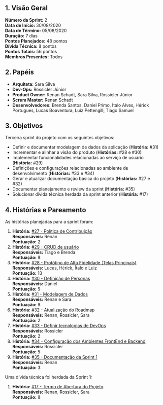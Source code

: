 ## 1. Visão Geral
**Número da Sprint:** 2  
**Data de Início:** 30/08/2020  
**Data de Término:** 05/08/2020  
**Duração:** 7 dias  
**Pontos Planejados:** 48 pontos  
**Dívida Técnica:** 8 pontos  
**Pontos Totais:** 56 pontos  
**Membros Presentes:** Todos

## 2. Papéis
* **Arquiteta:** Sara Silva
* **Dev-Ops:** Rossicler Júnior 
* **Product Owner:** Renan Schadt, Sara Silva, Rossicler Júnior
* **Scrum Master:** Renan Schadt
* **Desenvolvedores:** Brenda Santos, Daniel Primo, Ítalo Alves, Hérick Portugues, Lucas Boaventura, Luiz Pettengill, Tiago Samuel

## 3. Objetivos
Terceira sprint do projeto com os seguintes objetivos:

* Definir e documentar modelagem de dados da aplicação (**História:** #31)
* Incrementar e alinhar a visão do produto (**Histórias:** #28 e #30)
* Implementar funcionalidades relacionadas ao serviço de usuário (**História:** #29)
* Definições e configurações relacionadas ao ambiente de desenvolvimento (**Histórias:** #33 e #34)
* Gerar e atualizar documentação básica do projeto (**Histórias:** #27 e #32)
* Documentar planejamento e review da sprint (**História:** #35)
* Solucionar dívida técnica herdada da sprint anterior (**História:** #17)

## 4. Histórias e Pareamento
As histórias planejadas para a sprint foram:
1. **História:** [#27 - Política de Contribuição](https://github.com/fga-eps-mds/2020.1-stay-safe-docs/issues/27)    
**Responsáveis:** Renan     
**Pontuação:** 2 
2. **História:** [#29 - CRUD de usuário](https://github.com/fga-eps-mds/2020.1-stay-safe-docs/issues/29)    
**Responsáveis:** Tiago e Brenda  
**Pontuação:** 8  
3. **História:** [#28 - Protótipo de Alta Fidelidade (Telas Principais)](https://github.com/fga-eps-mds/2020.1-stay-safe-docs/issues/28)   
**Responsáveis:** Lucas, Hérick, Ítalo e Luiz   
**Pontuação:** 13  
4. **História:** [#30 - Definição de Personas](https://github.com/fga-eps-mds/2020.1-stay-safe-docs/issues/30)  
**Responsáveis:** Daniel   
**Pontuação:** 5  
5. **História:** [#31 - Modelagem de Dados](https://github.com/fga-eps-mds/2020.1-stay-safe-docs/issues/31)   
**Responsáveis:** Renan e Sara  
**Pontuação:** 8  
6. **História:** [#32 - Atualização do Roadmap](https://github.com/fga-eps-mds/2020.1-stay-safe-docs/issues/32)  
**Responsáveis:** Renan, Rossicler, Sara    
**Pontuação:** 2
7. **História:** [#33 - Definir tecnologias de DevOps](https://github.com/fga-eps-mds/2020.1-stay-safe-docs/issues/33)  
**Responsáveis:** Rossicler  
**Pontuação:** 2 
8. **História:** [#34 - Configuração dos Ambientes FrontEnd e Backend](https://github.com/fga-eps-mds/2020.1-stay-safe-docs/issues/34)  
**Responsáveis:** Rossicler  
**Pontuação:** 5
9. **História:** [#35 - Documentação da Sprint 1](https://github.com/fga-eps-mds/2020.1-stay-safe-docs/issues/35)   
**Responsáveis:** Renan  
**Pontuação:** 3  

Uma dívida técnica foi herdada da Sprint 1:
1. **História:** [#17 - Termo de Abertura do Projeto](https://github.com/fga-eps-mds/2020.1-stay-safe-docs/issues/17)  
**Responsáveis:** Renan, Rossicler, Sara     
**Pontuação:** 8